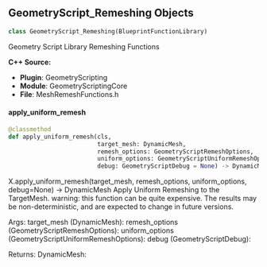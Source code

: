 ## GeometryScript_Remeshing Objects

```python
class GeometryScript_Remeshing(BlueprintFunctionLibrary)
```

Geometry Script Library Remeshing Functions

**C++ Source:**

- **Plugin**: GeometryScripting
- **Module**: GeometryScriptingCore
- **File**: MeshRemeshFunctions.h

<a id="unreal.GeometryScript_Remeshing.apply_uniform_remesh"></a>

#### apply_uniform_remesh

```python
@classmethod
def apply_uniform_remesh(cls,
                         target_mesh: DynamicMesh,
                         remesh_options: GeometryScriptRemeshOptions,
                         uniform_options: GeometryScriptUniformRemeshOptions,
                         debug: GeometryScriptDebug = None) -> DynamicMesh
```

X.apply_uniform_remesh(target_mesh, remesh_options, uniform_options, debug=None) -> DynamicMesh
Apply Uniform Remeshing to the TargetMesh.
warning: this function can be quite expensive. The results may be non-deterministic, and are expected to change in future versions.

Args:
    target_mesh (DynamicMesh): 
    remesh_options (GeometryScriptRemeshOptions): 
    uniform_options (GeometryScriptUniformRemeshOptions): 
    debug (GeometryScriptDebug): 

Returns:
    DynamicMesh:

<a id="unreal.GeometryScript_MeshRepair"></a>